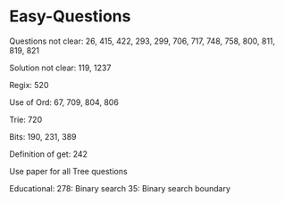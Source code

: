 # Easy-Questions

Questions not clear:
26, 415, 422, 293, 299, 706, 717, 748, 758, 800, 811, 819, 821

Solution not clear:
119, 1237

Regix:
520

Use of Ord:
67, 709, 804, 806

Trie:
720

Bits:
190, 231, 389

Definition of get:
242

Use paper for all Tree questions


Educational:
278: Binary search
35: Binary search boundary
